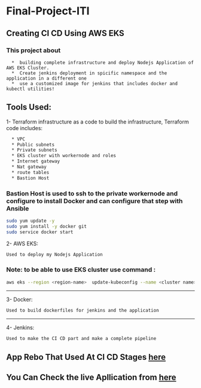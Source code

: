# Final-Project-ITI

## Creating CI CD Using AWS EKS

### This project about

      *  building complete infrastructure and deploy Nodejs Application of AWS EKS Cluster.
      *  Create jenkins deployment in spicific namespace and the application in a different one 
      *  use a customized image for jenkins that includes docker and kubectl utilities!

## Tools Used:
1- Terraform infrastructure as a code to build the infrastructure, Terraform code includes:
```bash
  * VPC
  * Public subnets
  * Private subnets
  * EKS cluster with workernode and roles
  * Internet gateway
  * Nat gateway
  * route tables
  * Bastion Host
```
### Bastion Host is used to ssh to the private workernode and configure to install Docker and can configure that step with Ansible
```bash
sudo yum update -y
sudo yum install -y docker git
sudo service docker start

```
2- AWS EKS:
```bash
Used to deploy my Nodejs Application
```
### Note: to be able to use EKS cluster use command : 

```bash
aws eks --region <region-name>  update-kubeconfig --name <cluster name>
```
---
3- Docker:
```bash
Used to build dockerfiles for jenkins and the application
```
---
4- Jenkins:
```bash
Used to make the CI CD part and make a complete pipeline
```
## App Rebo That Used At CI CD Stages [here](https://github.com/Osama-hassan007/App-For-Final-Project.git)

## You Can Check the live Apllication from [here](http://aef12c5d691ac40888d42a83c3522063-94c1cc601b4c7be7.elb.us-west-1.amazonaws.com/)

